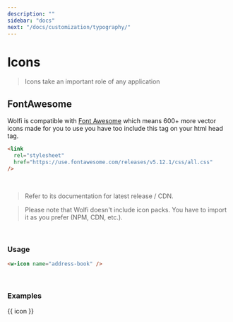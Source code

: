 ```yaml
---
description: ""
sidebar: "docs"
next: "/docs/customization/typography/"
---
```


# Icons

> Icons take an important role of any application

## FontAwesome

Wolfi is compatible with [Font Awesome](https://fontawesome.com/icons?d=gallery) which means 600+ more vector icons made for you to use you have too include this tag on your html head tag.

```html
<link
  rel="stylesheet"
  href="https://use.fontawesome.com/releases/v5.12.1/css/all.css"
/>
```

<br>

> Refer to its documentation for latest release / CDN.

> Please note that Wolfi doesn't include icon packs. You have to import it as you prefer (NPM, CDN, etc.).

<br>

### Usage

```html
<w-icon name="address-book" />
```

<br>

### Examples

<w-icon
  v-for="icon of ['ad', 'address-book', 'address-card', 'adjust', 'air-freshener', 'align-center', 'align-justify', 'align-left', 'align-right', 'allergies', 'ambulance', 'american-sign-language-interpreting', 'anchor', 'angle-double-down', 'angle-double-left', 'upload', 'user-edit', 'trash', 'times', 'star', 'seedling', 'redo-alt', 'pager', 'meteor']"
  :name="icon"
  size="1x"
  :key="icon"
  :style="{ margin: '1em', display: 'inline-block' }">
<span>
{{ icon }}
</span>
</w-icon>
